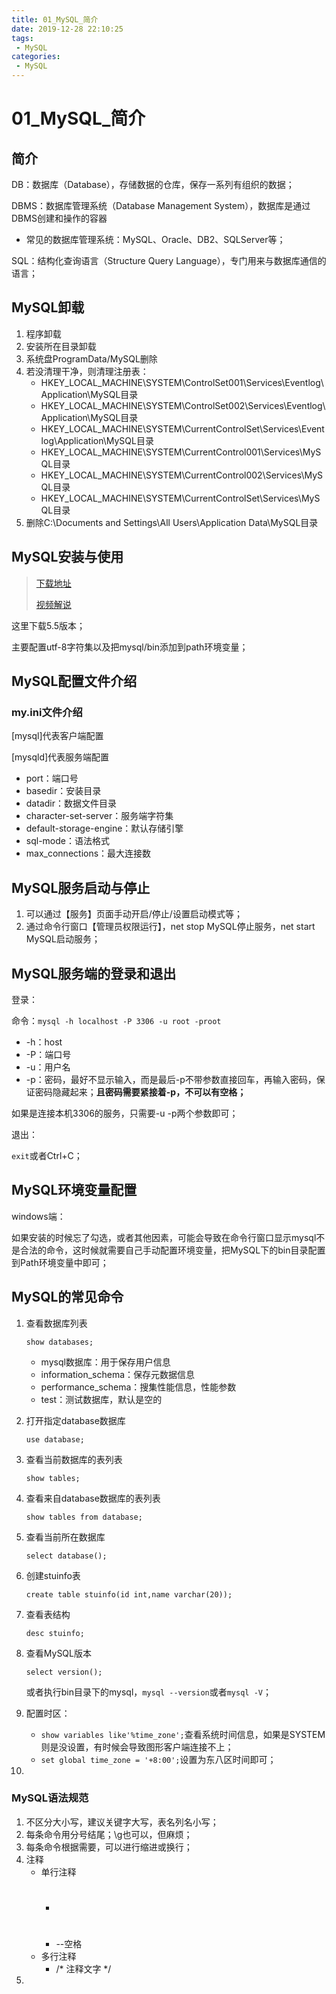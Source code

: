 ```yaml
---
title: 01_MySQL_简介
date: 2019-12-28 22:10:25
tags: 
 - MySQL
categories:
 - MySQL
---
```


# 01_MySQL_简介

## 简介

DB：数据库（Database），存储数据的仓库，保存一系列有组织的数据；

DBMS：数据库管理系统（Database Management System），数据库是通过DBMS创建和操作的容器

- 常见的数据库管理系统：MySQL、Oracle、DB2、SQLServer等；

SQL：结构化查询语言（Structure Query Language），专门用来与数据库通信的语言；



## MySQL卸载

1. 程序卸载
2. 安装所在目录卸载
3. 系统盘ProgramData/MySQL删除
4. 若没清理干净，则清理注册表：
   - HKEY_LOCAL_MACHINE\SYSTEM\ControlSet001\Services\Eventlog\Application\MySQL目录
   - HKEY_LOCAL_MACHINE\SYSTEM\ControlSet002\Services\Eventlog\Application\MySQL目录
   - HKEY_LOCAL_MACHINE\SYSTEM\CurrentControlSet\Services\Eventlog\Application\MySQL目录
   - HKEY_LOCAL_MACHINE\SYSTEM\CurrentControl001\Services\MySQL目录
   - HKEY_LOCAL_MACHINE\SYSTEM\CurrentControl002\Services\MySQL目录
   - HKEY_LOCAL_MACHINE\SYSTEM\CurrentControlSet\Services\MySQL目录
5. 删除C:\Documents and Settings\All Users\Application Data\MySQL目录



## MySQL安装与使用

> [下载地址](https://downloads.mysql.com/archives/community/)
>
> [视频解说](https://www.bilibili.com/video/av21400736?p=7)

这里下载5.5版本；

主要配置utf-8字符集以及把mysql/bin添加到path环境变量；



## MySQL配置文件介绍

### my.ini文件介绍

[mysql]代表客户端配置

[mysqld]代表服务端配置

- port：端口号
- basedir：安装目录
- datadir：数据文件目录
- character-set-server：服务端字符集
- default-storage-engine：默认存储引擎
- sql-mode：语法格式
- max_connections：最大连接数



## MySQL服务启动与停止

1. 可以通过【服务】页面手动开启/停止/设置启动模式等；
2. 通过命令行窗口【管理员权限运行】，net stop MySQL停止服务，net start MySQL启动服务；



## MySQL服务端的登录和退出

登录：

命令：`mysql -h localhost -P 3306 -u root -proot`

- -h：host
- -P：端口号
- -u：用户名
- -p：密码，最好不显示输入，而是最后-p不带参数直接回车，再输入密码，保证密码隐藏起来；**且密码需要紧接着-p，不可以有空格；**

如果是连接本机3306的服务，只需要-u -p两个参数即可；

退出：

`exit`或者Ctrl+C；



## MySQL环境变量配置

windows端：

如果安装的时候忘了勾选，或者其他因素，可能会导致在命令行窗口显示mysql不是合法的命令，这时候就需要自己手动配置环境变量，把MySQL下的bin目录配置到Path环境变量中即可；



## MySQL的常见命令

1. 查看数据库列表

   `show databases;`

   - mysql数据库：用于保存用户信息
   - information_schema：保存元数据信息
   - performance_schema：搜集性能信息，性能参数
   - test：测试数据库，默认是空的

2. 打开指定database数据库

   `use database;`

3. 查看当前数据库的表列表

   `show tables;`

4. 查看来自database数据库的表列表

   `show tables from database;`

5. 查看当前所在数据库

   `select database();`

6. 创建stuinfo表

   `create table stuinfo(id int,name varchar(20));`

7. 查看表结构

   `desc stuinfo;`

8. 查看MySQL版本

   `select version();`

   或者执行bin目录下的mysql，`mysql --version`或者`mysql -V`；

9. 配置时区：

   - `show variables like'%time_zone';`查看系统时间信息，如果是SYSTEM则是没设置，有时候会导致图形客户端连接不上；
   - `set global time_zone = '+8:00';`设置为东八区时间即可；

10. 



### MySQL语法规范

1. 不区分大小写，建议关键字大写，表名列名小写；
2. 每条命令用分号结尾；\g也可以，但麻烦；
3. 每条命令根据需要，可以进行缩进或换行；
4. 注释
   - 单行注释
     - #
     - --空格
   - 多行注释
     - /* 注释文字 */
5. 








